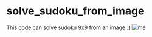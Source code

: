 # solve_sudoku_from_image

This code can solve sudoku 9x9 from an image :)
![me](https://github.com/DogsonPl/solve-sudoku-from-image/blob/main/trailer.gif)

